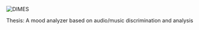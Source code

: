 ![DIMES](https://www.dimes.unical.it/images/sampledata/DIMES-s1.png)

Thesis: A mood analyzer based on audio/music discrimination and analysis

